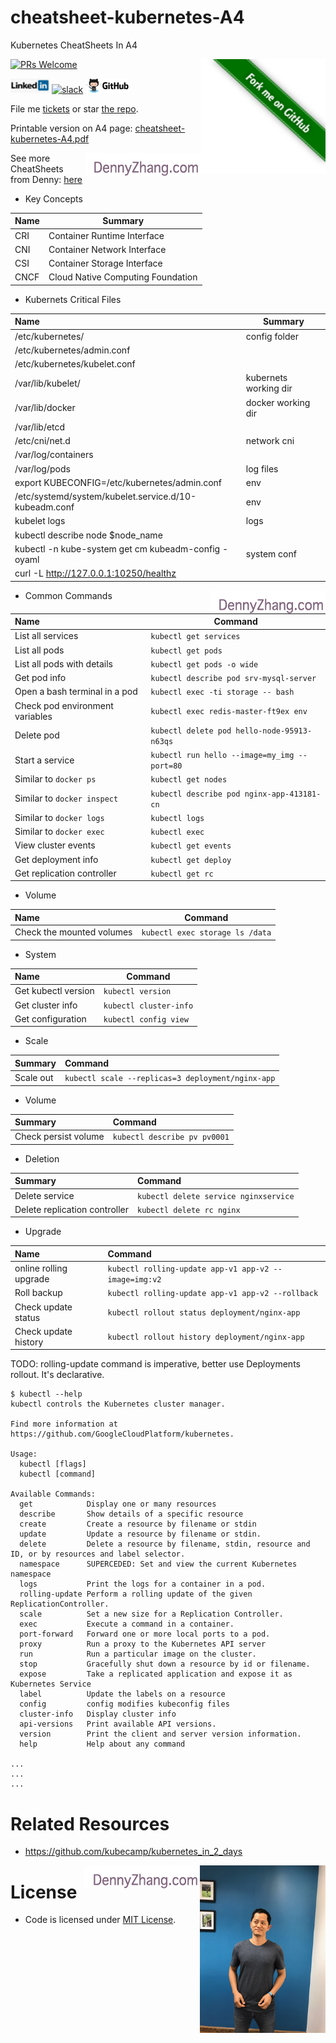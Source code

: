# cheatsheet-kubernetes-A4
Kubernetes CheatSheets In A4

<a href="https://github.com/DennyZhang?tab=followers"><img align="right" width="200" height="183" src="https://raw.githubusercontent.com/USDevOps/mywechat-slack-group/master/images/fork_github.png" /></a>

[![PRs Welcome](https://img.shields.io/badge/PRs-welcome-brightgreen.svg)](http://makeapullrequest.com)

[![LinkedIn](https://raw.githubusercontent.com/USDevOps/mywechat-slack-group/master/images/linkedin.png)](https://www.linkedin.com/in/dennyzhang001) <a href="https://www.dennyzhang.com/slack" target="_blank" rel="nofollow"><img src="http://slack.dennyzhang.com/badge.svg" alt="slack"/></a> [![Github](https://raw.githubusercontent.com/USDevOps/mywechat-slack-group/master/images/github.png)](https://github.com/DennyZhang)

File me [tickets](https://github.com/DennyZhang/cheatsheet-kubernetes-A4/issues) or star [the repo](https://github.com/DennyZhang/cheatsheet-kubernetes-A4).

Printable version on A4 page: [cheatsheet-kubernetes-A4.pdf](cheatsheet-kubernetes-A4.pdf)

<a href="https://www.dennyzhang.com"><img align="right" width="185" height="37" src="https://raw.githubusercontent.com/USDevOps/mywechat-slack-group/master/images/dns_small.png"></a>

See more CheatSheets from Denny: [here](https://github.com/topics/denny-cheatsheets)

- Key Concepts

| Name          | Summary                           |
| :------------| ---------------------             |
| CRI           | Container Runtime Interface       |
| CNI           | Container Network Interface       |
| CSI           | Container Storage Interface       |
| CNCF          | Cloud Native Computing Foundation |

- Kubernets Critical Files

| Name                                                  | Summary               |
| :---------------------------------------------------  | --------------------- |
| /etc/kubernetes/                                      | config folder         |
| /etc/kubernetes/admin.conf                            |                       |
| /etc/kubernetes/kubelet.conf                          |                       |
| /var/lib/kubelet/                                     | kubernets working dir |
| /var/lib/docker                                       | docker working dir    |
| /var/lib/etcd                                         |                       |
| /etc/cni/net.d                                        | network cni           |
| /var/log/containers                                   |                       |
| /var/log/pods                                         | log files             |
| export KUBECONFIG=/etc/kubernetes/admin.conf          | env                   |
| /etc/systemd/system/kubelet.service.d/10-kubeadm.conf | env                   |
| kubelet logs                                          | logs                  |
| kubectl describe node $node_name                      |                       |
| kubectl -n kube-system get cm kubeadm-config -oyaml   | system conf           |
| curl -L http://127.0.0.1:10250/healthz                |                       |

<a href="https://www.dennyzhang.com"><img align="right" width="185" height="37" src="https://raw.githubusercontent.com/USDevOps/mywechat-slack-group/master/images/dns_small.png"></a>

- Common Commands

| Name                              | Command                                      |
| :------------------------------- | ------------------------------------------   |
| List all services                 | `kubectl get services`                       |
| List all pods                     | `kubectl get pods`                           |
| List all pods with details        | `kubectl get pods -o wide`                   |
| Get pod info                      | `kubectl describe pod srv-mysql-server`      |
| Open a bash terminal in a pod     | `kubectl exec -ti storage -- bash`           |
| Check pod environment variables   | `kubectl exec redis-master-ft9ex env`        |
| Delete pod                        | `kubectl delete pod hello-node-95913-n63qs`  |
| Start a service                   | `kubectl run hello --image=my_img --port=80` |
| Similar to `docker ps`            | `kubectl get nodes`                          |
| Similar to `docker inspect`       | `kubectl describe pod nginx-app-413181-cn`   |
| Similar to `docker logs`          | `kubectl logs`                               |
| Similar to `docker exec`          | `kubectl exec`                               |
| View cluster events               | `kubectl get events`                         |
| Get deployment info               | `kubectl get deploy`                         |
| Get replication controller        | `kubectl get rc`                             |

- Volume

| Name                        | Command                         |
| :------------------------- | -----------------------------   |
| Check the mounted volumes   | `kubectl exec storage ls /data` |

- System

| Name                | Command                |
| :----------------- | ---------------------  |
| Get kubectl version | `kubectl version`      |
| Get cluster info    | `kubectl cluster-info` |
| Get configuration   | `kubectl config view`  |

- Scale

| Summary     | Command                                           |
| :--------- | :-----------------------------------------------  |
| Scale out   | `kubectl scale --replicas=3 deployment/nginx-app` |

- Volume

| Summary              | Command                      |
| :------------------ | :--------------------------- |
| Check persist volume | `kubectl describe pv pv0001` |

- Deletion

| Summary                       | Command                                |
| :--------------------------  | :------------------------------------- |
| Delete service                | `kubectl delete service nginxservice`  |
| Delete replication controller | `kubectl delete rc nginx`              |

- Upgrade  

| Name                     | Command                                               |
| :---------------------- | :---------------------------------------------------- |
| online rolling upgrade   | `kubectl rolling-update app-v1 app-v2 --image=img:v2` |
| Roll backup              | `kubectl rolling-update app-v1 app-v2 --rollback`     |
| Check update status      | `kubectl rollout status deployment/nginx-app`         |
| Check update history     | `kubectl rollout history deployment/nginx-app`        |

TODO: rolling-update command is imperative, better use Deployments rollout. It's declarative.

```
$ kubectl --help
kubectl controls the Kubernetes cluster manager.

Find more information at https://github.com/GoogleCloudPlatform/kubernetes.

Usage:
  kubectl [flags]
  kubectl [command]

Available Commands:
  get            Display one or many resources
  describe       Show details of a specific resource
  create         Create a resource by filename or stdin
  update         Update a resource by filename or stdin.
  delete         Delete a resource by filename, stdin, resource and ID, or by resources and label selector.
  namespace      SUPERCEDED: Set and view the current Kubernetes namespace
  logs           Print the logs for a container in a pod.
  rolling-update Perform a rolling update of the given ReplicationController.
  scale          Set a new size for a Replication Controller.
  exec           Execute a command in a container.
  port-forward   Forward one or more local ports to a pod.
  proxy          Run a proxy to the Kubernetes API server
  run            Run a particular image on the cluster.
  stop           Gracefully shut down a resource by id or filename.
  expose         Take a replicated application and expose it as Kubernetes Service
  label          Update the labels on a resource
  config         config modifies kubeconfig files
  cluster-info   Display cluster info
  api-versions   Print available API versions.
  version        Print the client and server version information.
  help           Help about any command

...
...
...
```

# Related Resources
- https://github.com/kubecamp/kubernetes_in_2_days

<a href="https://www.dennyzhang.com"><img align="right" width="201" height="268" src="https://raw.githubusercontent.com/USDevOps/mywechat-slack-group/master/images/denny_201706.png"></a>

<a href="https://www.dennyzhang.com"><img align="right" src="https://raw.githubusercontent.com/USDevOps/mywechat-slack-group/master/images/dns_small.png"></a>

# License
- Code is licensed under [MIT License](https://www.dennyzhang.com/wp-content/mit_license.txt).
